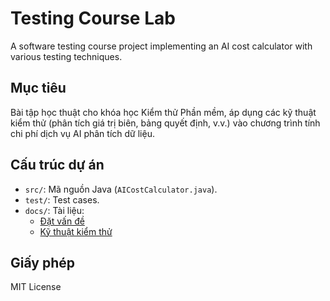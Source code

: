 # Testing Course Lab

A software testing course project implementing an AI cost calculator with various testing techniques.


## Mục tiêu
Bài tập học thuật cho khóa học Kiểm thử Phần mềm, áp dụng các kỹ thuật kiểm thử (phân tích giá trị biên, bảng quyết định, v.v.) vào chương trình tính chi phí dịch vụ AI phân tích dữ liệu.


## Cấu trúc dự án
- `src/`: Mã nguồn Java (`AICostCalculator.java`).
- `test/`: Test cases.
- `docs/`: Tài liệu:
    - [Đặt vấn đề](problem_statement.md)
    - [Kỹ thuật kiểm thử](testing_techniques/)

## Giấy phép
MIT License